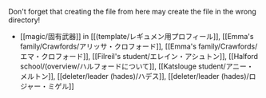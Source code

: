 Don't forget that creating the file from here may create the file in the wrong directory!
- [[magic/固有武器]] in [[(template/レギュメン用プロフィール]], [[Emma's family/Crawfords/アリッサ・クロフォード]], [[Emma's family/Crawfords/エマ・クロフォード]], [[Filreil's student/エレイン・アシュトン]], [[Halford school/(overview/ハルフォードについて]], [[Katslouge student/アニー・メルトン]], [[deleter/leader (hades)/ハデス]], [[deleter/leader (hades)/ロジャー・ミゲル]]
